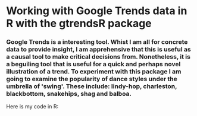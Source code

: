 <h1>Working with Google Trends data in R with the gtrendsR package</h1>


<h3>Google Trends is a interesting tool. Whist I am all for concrete data to provide insight, I am apprehensive that this is useful as a causal tool to make critical decisions from. Nonetheless, it is a beguiling tool that is useful for a quick and perhaps novel illustration of a trend. To experiment with this package I am going to examine the popularity of dance styles under the umbrella of 'swing'. These include: lindy-hop, charleston, blackbottom, snakehips, shag and balboa. </h3>


Here is my code in R:
```R

```
